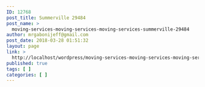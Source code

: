 ```yaml
---
ID: 12768
post_title: Summerville 29484
post_name: >
  moving-services-moving-services-moving-services-summerville-29484
author: mrgabonijeff@gmail.com
post_date: 2018-03-28 01:51:32
layout: page
link: >
  http://localhost/wordpress/moving-services-moving-services-moving-services-summerville-29484/
published: true
tags: [ ]
categories: [ ]
---
```

